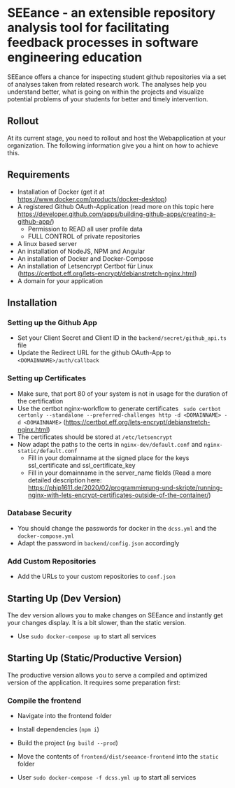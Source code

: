 # SEEance - an extensible repository analysis tool for facilitating feedback processes in software engineering education
SEEance offers a chance for inspecting student github repositories via a set of analyses taken from related research 
work. The analyses help you understand better, what is going on within the projects and visualize potential problems of 
your students for better and timely intervention. 

## Rollout 
At its current stage, you need to rollout and host the Webapplication at your organization. The following information
give you a hint on how to achieve this. 

## Requirements
- Installation of Docker (get it at https://www.docker.com/products/docker-desktop)
- A registered Github OAuth-Application (read more on this topic here https://developer.github.com/apps/building-github-apps/creating-a-github-app/)
    - Permission to READ all user profile data
    - FULL CONTROL of private repositories
- A linux based server
- An installation of NodeJS, NPM and Angular
- An installation of Docker and Docker-Compose
- An installation of Letsencrypt Certbot für Linux (https://certbot.eff.org/lets-encrypt/debianstretch-nginx.html) 
- A domain for your application

## Installation

### Setting up the Github App
- Set your Client Secret and Client ID in the `backend/secret/github_api.ts` file
- Update the Redirect URL for the github OAuth-App to `<DOMAINNAME>/auth/callback`

### Setting up Certificates
- Make sure, that port 80 of your system is not in usage for the duration of the certification
- Use the certbot nginx-workflow to generate certificates ` sudo certbot certonly --standalone --preferred-challenges http -d <DOMAINNAME> -d <DOMAINNAME>` (https://certbot.eff.org/lets-encrypt/debianstretch-nginx.html)
- The certificates should be stored at `/etc/letsencrypt`
- Now adapt the paths to the certs in `nginx-dev/default.conf` and `nginx-static/default.conf`
    - Fill in your domainname at the signed place for the keys ssl_certificate and ssl_certificate_key 
    - Fill in your domainname in the server_name fields
(Read a more detailed description here: https://phip1611.de/2020/02/programmierung-und-skripte/running-nginx-with-lets-encrypt-certificates-outside-of-the-container/)


### Database Security
- You should change the passwords for docker in the `dcss.yml` and the `docker-compose.yml` 
- Adapt the password in `backend/config.json` accordingly

### Add Custom Repositories
- Add the URLs to your custom repositories to `conf.json`

## Starting Up (Dev Version)
The dev version allows you to make changes on SEEance and instantly get your changes display. It is a bit slower, than the 
static version.

- Use `sudo docker-compose up` to start all services

## Starting Up (Static/Productive Version)
The productive version allows you to serve a compiled and optimized version of the application. It requires some preparation 
first:

### Compile the frontend 
- Navigate into the frontend folder
- Install dependencies (`npm i`)
- Build the project (`ng build --prod`)
- Move the contents of `frontend/dist/seeance-frontend` into the `static` folder

- User `sudo docker-compose -f dcss.yml up` to start all services
